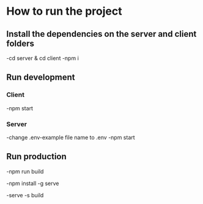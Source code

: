 # How to run the project

## Install the dependencies on the server and client folders

-cd server & cd client
-npm i

## Run development

### Client
-npm start

### Server

-change .env-example file name to .env
-npm start

## Run production

-npm run build

-npm install -g serve

-serve -s build
